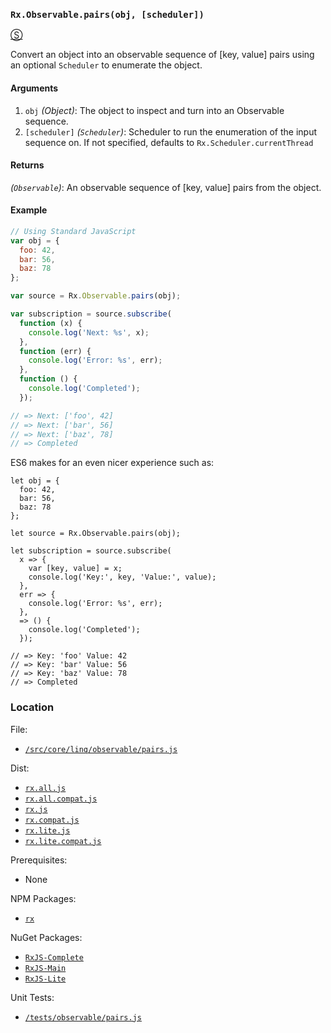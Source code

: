 ### `Rx.Observable.pairs(obj, [scheduler])`
[&#x24C8;](https://github.com/Reactive-Extensions/RxJS/blob/master/src/core/linq/observable/pairs.js "View in source")

Convert an object into an observable sequence of [key, value] pairs using an optional `Scheduler` to enumerate the object.

#### Arguments
1. `obj` *(Object)*: The object to inspect and turn into an Observable sequence.
2. `[scheduler]` *(`Scheduler`)*: Scheduler to run the enumeration of the input sequence on. If not specified, defaults to `Rx.Scheduler.currentThread`

#### Returns
*(`Observable`)*: An observable sequence of [key, value] pairs from the object.

#### Example
```js
// Using Standard JavaScript
var obj = {
  foo: 42,
  bar: 56,
  baz: 78
};

var source = Rx.Observable.pairs(obj);

var subscription = source.subscribe(
  function (x) {
    console.log('Next: %s', x);
  },
  function (err) {
    console.log('Error: %s', err);
  },
  function () {
    console.log('Completed');
  });

// => Next: ['foo', 42]
// => Next: ['bar', 56]
// => Next: ['baz', 78]
// => Completed
  ```

ES6 makes for an even nicer experience such as:
```es6
let obj = {
  foo: 42,
  bar: 56,
  baz: 78
};

let source = Rx.Observable.pairs(obj);

let subscription = source.subscribe(
  x => {
    var [key, value] = x;
    console.log('Key:', key, 'Value:', value);
  },
  err => {
    console.log('Error: %s', err);
  },
  => () {
    console.log('Completed');
  });

// => Key: 'foo' Value: 42
// => Key: 'bar' Value: 56
// => Key: 'baz' Value: 78
// => Completed
```

### Location

File:
- [`/src/core/linq/observable/pairs.js`](https://github.com/Reactive-Extensions/RxJS/blob/master/src/core/linq/observable/pairs.js)

Dist:
- [`rx.all.js`](https://github.com/Reactive-Extensions/RxJS/blob/master/dist/rx.all.js)
- [`rx.all.compat.js`](https://github.com/Reactive-Extensions/RxJS/blob/master/dist/rx.all.compat.js)
- [`rx.js`](https://github.com/Reactive-Extensions/RxJS/blob/master/dist/rx.js)
- [`rx.compat.js`](https://github.com/Reactive-Extensions/RxJS/blob/master/dist/rx.compat.js)
- [`rx.lite.js`](https://github.com/Reactive-Extensions/RxJS/blob/master/dist/rx.lite.js)
- [`rx.lite.compat.js`](https://github.com/Reactive-Extensions/RxJS/blob/master/dist/rx.lite.compat.js)

Prerequisites:
- None

NPM Packages:
- [`rx`](https://www.npmjs.org/package/rx)

NuGet Packages:
- [`RxJS-Complete`](http://www.nuget.org/packages/RxJS-Complete)
- [`RxJS-Main`](http://www.nuget.org/packages/RxJS-Main/)
- [`RxJS-Lite`](http://www.nuget.org/packages/RxJS-Lite/)

Unit Tests:
- [`/tests/observable/pairs.js`](https://github.com/Reactive-Extensions/RxJS/blob/master/tests/observable/pairs.js)
